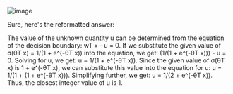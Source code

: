 ![image](https://user-images.githubusercontent.com/89120960/234543994-1f5dfe66-0a22-4da8-813a-e11b42a0f872.png)




Sure, here's the reformatted answer:

The value of the unknown quantity u can be determined from the equation of the decision boundary: 
wT x - u = 0. 
If we substitute the given value of σ(θT x) = 1/(1 + e^(-θT x)) into the equation, we get: 
(1/(1 + e^(-θT x))) - u = 0. 
Solving for u, we get: 
u = 1/(1 + e^(-θT x)). 
Since the given value of σ(θT x) is 1 + e^(-θT x), we can substitute this value into the equation for u: 
u = 1/(1 + (1 + e^(-θT x))). 
Simplifying further, we get: 
u = 1/(2 + e^(-θT x)). 
Thus, the closest integer value of u is 1.
